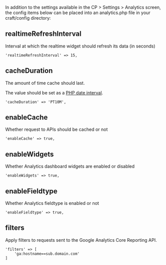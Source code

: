 In addition to the settings available in the CP > Settings > Analytics screen, the config items below can be placed into an analytics.php file in your craft/config directory:

## realtimeRefreshInterval

Interval at which the realtime widget should refresh its data (in seconds)

    'realtimeRefreshInterval' => 15,

## cacheDuration

The amount of time cache should last.

The value should be set as a [PHP date interval](http://www.php.net/manual/en/dateinterval.construct.php).

    'cacheDuration' => 'PT10M',

## enableCache

Whether request to APIs should be cached or not

    'enableCache' => true,

## enableWidgets

Whether Analytics dashboard widgets are enabled or disabled

    'enableWidgets' => true,

## enableFieldtype

Whether Analytics fieldtype is enabled or not

    'enableFieldtype' => true,

## filters

Apply filters to requests sent to the Google Analytics Core Reporting API.

	'filters' => [
		'ga:hostname==sub.domain.com'
	]